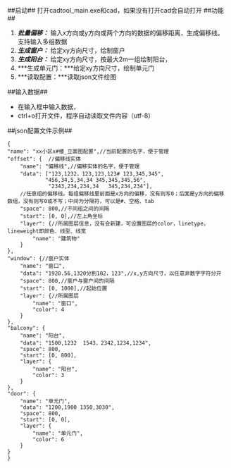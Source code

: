 ##启动##
打开cadtool_main.exe和cad，如果没有打开cad会自动打开
##功能##
1. ***批量偏移：*** 输入x方向或y方向或两个方向的数据的偏移距离，生成偏移线。支持输入多组数据
2. ***生成窗户：***  给定xy方向尺寸，绘制窗户
3. ***生成阳台：***  给定xy方向尺寸，按最大2m一组绘制阳台，
4. ***生成单元门：***给定xy方向尺寸，绘制单元门
5. ***读取配置：***读取json文件绘图

##输入数据##
- 在输入框中输入数据，
- ctrl+o打开文件，程序自动读取文件内容（utf-8）

##json配置文件示例##


    {
    "name": "xx小区x#楼_立面图配置",//当前配置的名字，便于管理
    "offset": {  //偏移线实体
        "name": "偏移线",//偏移实体的名字，便于管理
        "data": ["123,1232，123,123,123# 123,345,345",
                "456,34,5,34,34 345,345,345,56",
                 "2343,234,234,34   345,234,234"],
        //任意组的偏移线。每组偏移线里前面是x方向的偏移，没有则写0；后面是y方向的偏移数组，没有则写0或不写；中间为分隔符，可以是#、空格、tab
        "space": 800,//不同组之间的间隔
        "start": [0, 0],//左上角坐标
        "layer": {//所属图层信息，没有会新建，可设置图层的color，linetype，lineweight即颜色、线型、线宽
            "name": "建筑物"
        }
    },
    "window": {//窗户实体
        "name": "窗口",
        "data": "1920.56,1320分割102，123",//x,y方向尺寸，以任意非数字字符分开
        "space": 800,//窗户与窗户间的间隔
        "start": [0, 1000],//起始位置
        "layer": {//所属图层
            "name": "窗口",
            "color": 4
        }
    },
    "balcony": {
        "name": "阳台",
        "data": "1500,1232  1543，2342,1234,1234",
        "space": 800,
        "start": [0, 800],
        "layer": {
            "name": "阳台",
            "color": 3
        }
    },
    "door": {
        "name": "单元门",
        "data": "1200,1900 1350,3030",
        "space": 800,
        "start": [0, 0],
        "layer": {
            "name": "单元门",
            "color": 6
        }
    }
    }

